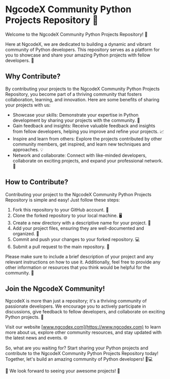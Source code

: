 # NgcodeX Community Python Projects Repository :rocket:
Welcome to the NgcodeX Community Python Projects Repository! 🎉

Here at NgcodeX, we are dedicated to building a dynamic and vibrant community of Python developers. This repository serves as a platform for you to showcase and share your amazing Python projects with fellow developers. 🚀

## Why Contribute? 
By contributing your projects to the NgcodeX Community Python Projects Repository, you become part of a thriving community that fosters collaboration, learning, and innovation. Here are some benefits of sharing your projects with us:

- Showcase your skills: Demonstrate your expertise in Python development by sharing your projects with the community. 💪
- Gain feedback and insights: Receive valuable feedback and insights from fellow developers, helping you improve and refine your projects. 📈
- Inspire and learn from others: Explore the projects contributed by other community members, get inspired, and learn new techniques and approaches. 💡
- Network and collaborate: Connect with like-minded developers, collaborate on exciting projects, and expand your professional network. 🤝

## How to Contribute? 
Contributing your project to the NgcodeX Community Python Projects Repository is simple and easy! Just follow these steps:

1. Fork this repository to your GitHub account. 🍴
2. Clone the forked repository to your local machine. 🖥️
3. Create a new directory with a descriptive name for your project. 📁
4. Add your project files, ensuring they are well-documented and organized. 📝
5. Commit and push your changes to your forked repository. 💻
6. Submit a pull request to the main repository. 🚀

Please make sure to include a brief description of your project and any relevant instructions on how to use it. Additionally, feel free to provide any other information or resources that you think would be helpful for the community. 🌟

## Join the NgcodeX Community! 
NgcodeX is more than just a repository; it's a thriving community of passionate developers. We encourage you to actively participate in discussions, give feedback to fellow developers, and collaborate on exciting Python projects. 💬

Visit our website [www.ngcodex.com](https://www.ngcodex.com) to learn more about us, explore other community resources, and stay updated with the latest news and events. 🌐

So, what are you waiting for? Start sharing your Python projects and contribute to the NgcodeX Community Python Projects Repository today! Together, let's build an amazing community of Python developers! 💪💻

🌟 We look forward to seeing your awesome projects! 🌟
